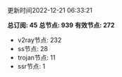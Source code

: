 更新时间2022-12-21 06:33:21

**总订阅: 45**
**总节点: 939**
**有效节点: 272**
- v2ray节点: 232
- ss节点: 28
- trojan节点: 11
- ssr节点: 1
